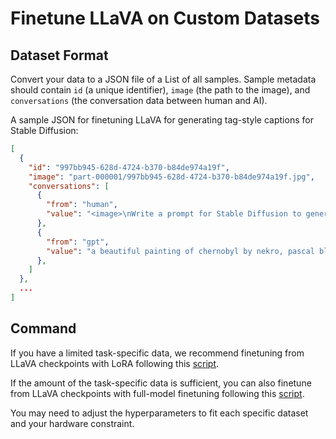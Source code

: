 # Finetune LLaVA on Custom Datasets

## Dataset Format

Convert your data to a JSON file of a List of all samples. Sample metadata should contain `id` (a unique identifier), `image` (the path to the image), and `conversations` (the conversation data between human and AI).

A sample JSON for finetuning LLaVA for generating tag-style captions for Stable Diffusion:

```json
[
  {
    "id": "997bb945-628d-4724-b370-b84de974a19f",
    "image": "part-000001/997bb945-628d-4724-b370-b84de974a19f.jpg",
    "conversations": [
      {
        "from": "human",
        "value": "<image>\nWrite a prompt for Stable Diffusion to generate this image."
      },
      {
        "from": "gpt",
        "value": "a beautiful painting of chernobyl by nekro, pascal blanche, john harris, greg rutkowski, sin jong hun, moebius, simon stalenhag. in style of cg art. ray tracing. cel shading. hyper detailed. realistic. ue 5. maya. octane render. "
      },
    ]
  },
  ...
]
```

## Command

If you have a limited task-specific data, we recommend finetuning from LLaVA checkpoints with LoRA following this [script](https://github.com/mu-cai/matryoshka-mm/blob/main/scripts/v1_5/finetune_task_lora.sh).

If the amount of the task-specific data is sufficient, you can also finetune from LLaVA checkpoints with full-model finetuning following this [script](https://github.com/mu-cai/matryoshka-mm/blob/main/scripts/v1_5/finetune_task.sh).

You may need to adjust the hyperparameters to fit each specific dataset and your hardware constraint.


